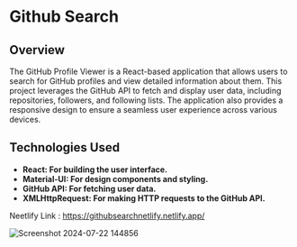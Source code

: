 # Github Search

## Overview

The GitHub Profile Viewer is a React-based application that allows users to search for GitHub profiles and view detailed information about them. This project leverages the GitHub API to fetch and display user data, including repositories, followers, and following lists. The application also provides a responsive design to ensure a seamless user experience across various devices.

## Technologies Used

  -  **React: For building the user interface.**
  -  **Material-UI: For design components and styling.**
  -  **GitHub API: For fetching user data.**
  -  **XMLHttpRequest: For making HTTP requests to the GitHub API.**

Neetlify Link : https://githubsearchnetlify.netlify.app/

![Screenshot 2024-07-22 144856](https://github.com/user-attachments/assets/dba336fd-9813-4619-964c-90b9b91d193a)
